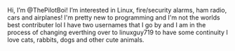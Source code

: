  Hi, I’m @ThePilotBoi! I’m interested in Linux, fire/security alarms, ham radio, cars and airplanes!
     I'm pretty new to programming and I'm not the worlds best contributer lol
     I have two usernames that I go by and I am in the process of changing everthing over to linuxguy719 to have some continuity
     I love cats, rabbits, dogs and other cute animals.


<!---
ThePilotBoi/ThePilotBoi is a ✨ special ✨ repository because its `README.md` (this file) appears on your GitHub profile.
You can click the Preview link to take a look at your changes.
--->
